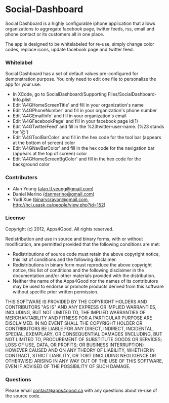 Social-Dashboard
================

Social Dashboard is a highly configurable iphone application that allows organizations to aggregate facebook page, twitter feeds, rss, email and phone contact or its customers all in one place. 

The app is designed to be whitelabeled for re-use, simply change color codes, replace icons, update facebook page and twitter feed.

### Whitelabel ###
Social Dashboard has a set of default values pre-configured for demonstration purpose. You only need to edit one file to personalize the app for your use:

* In XCode, go to SocialDashboard/Supporting Files/SocialDashboard-Info.plist
* Edit 'A4GHomeScreenTitle' and fill in your organization's name
* Edit 'A4GPhoneNumber' and fill in your organization's phone number
* Edit 'A4GEmailInfo' and fill in your organization's email
* Edit 'A4GFacebookPage' and fill in your facebook page id(1)
* Edit 'A4GTwitterFeed' and fill in the %23twitter-user-name. (%23 stands for '@')
* Edit 'A4GToolBarColor' and fill in the hex code for the tool bar (appears at the bottom of screen) color 
* Edit 'A4GNavBarColor' and fill in the hex code for the navigation bar (appears at the top of screen) color 
* Edit 'A4GHomeScreenBgColor' and fill in the hex code for the background color

### Contributers ###
 * Alan Yeung (alan.tl.yeung@gmail.com)
 * Daniel Merino (danmerino@gmail.com)
 * Yudi Xue (binarycrayon@gmail.com, http://hci.usask.ca/people/view.php?id=152)

### License ###
Copyright (c) 2012, Apps4Good. All rights reserved.

Redistribution and use in source and binary forms, with or without modification, are permitted provided that the following conditions are met:

* Redistributions of source code must retain the above copyright notice, this list of conditions and the following disclaimer.
* Redistributions in binary form must reproduce the above copyright notice, this list of conditions and the following disclaimer in the documentation and/or other materials provided with the distribution.
* Neither the name of the Apps4Good nor the names of its contributors may be used to endorse or promote products derived from this software without specific prior written permission.

THIS SOFTWARE IS PROVIDED BY THE COPYRIGHT HOLDERS AND CONTRIBUTORS "AS IS" AND ANY EXPRESS OR IMPLIED WARRANTIES, INCLUDING, BUT NOT LIMITED TO, THE IMPLIED WARRANTIES OF MERCHANTABILITY AND FITNESS FOR A PARTICULAR PURPOSE ARE DISCLAIMED. IN NO EVENT SHALL THE COPYRIGHT HOLDER OR CONTRIBUTORS BE LIABLE FOR ANY DIRECT, INDIRECT, INCIDENTAL, SPECIAL, EXEMPLARY, OR CONSEQUENTIAL DAMAGES (INCLUDING, BUT NOT LIMITED TO, PROCUREMENT OF SUBSTITUTE GOODS OR SERVICES; LOSS OF USE, DATA, OR PROFITS; OR BUSINESS INTERRUPTION) HOWEVER CAUSED AND ON ANY THEORY OF LIABILITY, WHETHER IN CONTRACT, STRICT LIABILITY, OR TORT (INCLUDING NEGLIGENCE OR OTHERWISE) ARISING IN ANY WAY OUT OF THE USE OF THIS SOFTWARE, EVEN IF ADVISED OF THE POSSIBILITY OF SUCH DAMAGE.

### Questions ###
Please email contact@apps4good.ca with any questions about re-use of the source code.
